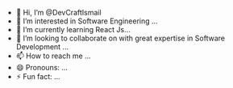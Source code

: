 - 👋 Hi, I’m @DevCraftIsmail
- 👀 I’m interested in Software Engineering ...
- 🌱 I’m currently learning React Js...
- 💞️ I’m looking to collaborate on with great expertise in Software Development ...
- 📫 How to reach me ...
- 😄 Pronouns: ...
- ⚡ Fun fact: ...

<!---
DevCraftIsmail/DevCraftIsmail is a ✨ special ✨ repository because its `README.md` (this file) appears on your GitHub profile.
You can click the Preview link to take a look at your changes.
--->
